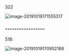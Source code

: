 



322

![image-20191019171555317](https://tva1.sinaimg.cn/large/006y8mN6ly1g83mnqlm46j311q0u0k6j.jpg)





### -----------------

518:

![image-20191019170952188](https://tva1.sinaimg.cn/large/006y8mN6ly1g83mhgn7fej314q0s6tnl.jpg)